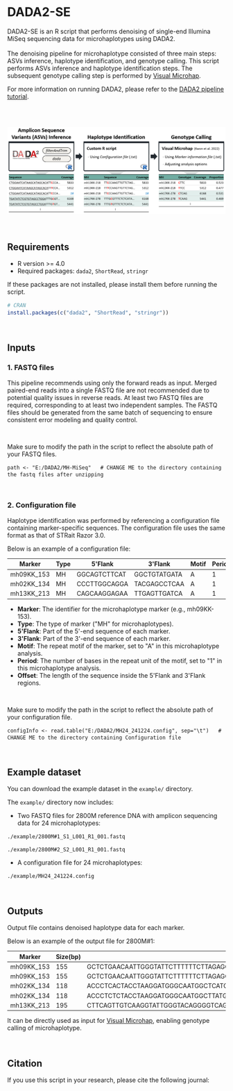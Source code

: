 # DADA2-SE
DADA2-SE is an R script that performs denoising of single-end Illumina MiSeq sequencing data for microhaplotypes using DADA2. 
<br> <br> 
The denoising pipeline for microhaplotype consisted of three main steps: ASVs inference, haplotype identification, and genotype calling. This script performs ASVs inference and haplotype identification steps. The subsequent genotype calling step is performed by [Visual Microhap](http://forensic.yonsei.ac.kr/VisualMH/index.html). 

For more information on running DADA2, please refer to the [DADA2 pipeline tutorial](https://benjjneb.github.io/dada2/tutorial.html).

<br> <br> 

![Denoising Pipeline](image/denoising%20pipeline.PNG)

<br>

## Requirements
- R version >= 4.0
- Required packages: `dada2`, `ShortRead`, `stringr`

If these packages are not installed, please install them before running the script. 

```r
# CRAN
install.packages(c("dada2", "ShortRead", "stringr"))
```
<br>

## Inputs

### 1.  FASTQ files 
This pipeline recommends using only the forward reads as input. Merged paired-end reads into a single FASTQ file are not recommended due to potential quality issues in reverse reads. At least two FASTQ files are required, corresponding to at least two independent samples. The FASTQ files should be generated from the same batch of sequencing to ensure consistent error modeling and quality control.

<br>

Make sure to modify the path in the script to reflect the absolute path of your FASTQ files.

```
path <- "E:/DADA2/MH-MiSeq"   # CHANGE ME to the directory containing the fastq files after unzipping
```
<br>

### 2.  Configuration file 
Haplotype identification was performed by referencing a configuration file containing marker-specific sequences. The configuration file uses the same format as that of STRait Razor 3.0.

Below is an example of a configuration file:

| Marker      | Type | 5'Flank        | 3'Flank        | Motif | Period | Offset |
|-------------|------|----------------|----------------|-------|--------|--------|
| mh09KK_153  | MH   | GGCAGTCTTCAT   | GGCTGTATGATA   | A     | 1      | 155    |
| mh02KK_134  | MH   | CCCTTGGCAGGA   | TACGAGCCTCAA   | A     | 1      | 118    |
| mh13KK_213  | MH   | CAGCAAGGAGAA   | TTGAGTTGATCA   | A     | 1      | 194    |

 - **Marker**: The identifier for the microhaplotype marker (e.g., mh09KK-153).
 - **Type**: The type of marker ("MH" for microhaplotypes).
 - **5'Flank**: Part of the 5'-end sequence of each marker.
 - **3'Flank**: Part of the 3'-end sequence of each marker.
 - **Motif**: The repeat motif of the marker, set to "A" in this microhaplotype analysis.
 - **Period**: The number of bases in the repeat unit of the motif, set to "1" in this microhaplotype analysis.
 - **Offset**: The length of the sequence inside the 5'Flank and 3'Flank regions.

<br> 

Make sure to modify the path in the script to reflect the absolute path of your configuration file.

```
configInfo <- read.table("E:/DADA2/MH24_241224.config", sep="\t")   # CHANGE ME to the directory containing Configuration file 
```

<br>

## Example dataset 
You can download the example dataset in the `example/` directory. 

The `example/` directory now includes:

- Two FASTQ files for 2800M reference DNA with amplicon sequencing data for 24 microhaplotypes:
```
./example/2800M#1_S1_L001_R1_001.fastq
```
```
./example/2800M#2_S2_L001_R1_001.fastq
```

- A configuration file for 24 microhaplotypes:
```
./example/MH24_241224.config
```


<br>

## Outputs
Output file contains denoised haplotype data for each marker.

Below is an example of the output file for 2800M#1:

| Marker      | Size(bp) | Sequence                                                                                                                                                                                                                                      | Coverage#1 | Coverage#2 |
|-------------|----------------|----------------------------------------------------------------------------------------------------------------------------------------------------------------------------------------------------------------------------------------------|---------------|------|
| mh09KK_153  | 155            | GCTCTGAACAATTGGGTATTCTTTTTTCTTAGAGCCCAGATGCATTTTTTTGAAAGTCGTTCCAGGGGCCTGAGATGAAGTGGGGGTGTGAGAAGTAAGTTGGCTAGGGCAGATAGAACCTAAGTGTCTTCTCCTTAAGTCAGCTCCCCTTATGA                                     | 1677          | 0    |
| mh09KK_153  | 155            | GCTCTGAACAATTGGGTATTCTTTTTTCTTAGAGCCCAGATGCATTTTTTTGAAAGTCGTTCCAGGGGCCTGAGATGAAGTGGGGGTGTGAGAAGTAAGTTGGCTAGGGCAGATAGCACCTAAGTGTCTTCTCCTTAAGTCAGCTCCCCTTATGA                                     | 1186          | 0    |
| mh02KK_134  | 118            | ACCCTCACTACCTAAGGATGGGCAATGGCTCATGAGTGAGAAACATGGAGCCGTGGGAACTCAGAATGACATGCTACCTGGAGATTGTGGTAACGCCCTGTTTTTTTGTGGGCATATC                                                                                   | 1651          | 0    |
| mh02KK_134  | 118            | ACCCTCTCTACCTAAGGATGGGCAATGGCTTATGAGTGAGAAACATGGAGCCGTGGGAACTCAGAATGACATGCTACCTGGAGATTGTGGTAACGCCCTGTTTTTTTGTGGGCATATC                                                                                   | 1429          | 0    |
| mh13KK_213  | 195            | CTTCAGTTGTCAAGGTATTGGGTACAGGGGTCAGAAAGAAACATGACTCCATGGACCACTGCTTGGCCCAAGACCAGATGTCAAAACCACAGAGCCCTGCTGTAGAGCATTACAAATGTATTCCACCAAATGTTGGGATGCATCCTAGACCTGTGCTGACCAGCAGTCCCCAGCTGTGAGGAGAAGCCCGCCATT | 2133          | 0    |


It can be directly used as input for [Visual Microhap](http://forensic.yonsei.ac.kr/VisualMH/index.html), enabling genotype calling of microhaplotype.


<br>

## Citation
If you use this script in your research, please cite the following journal: 


